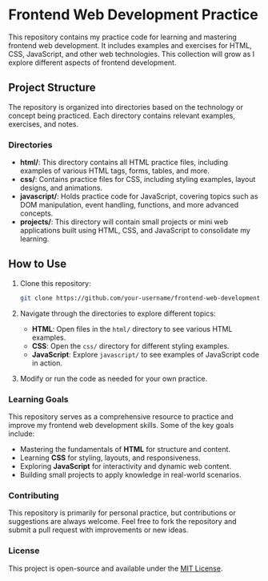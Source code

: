 # Frontend Web Development Practice

This repository contains my practice code for learning and mastering frontend web development. It includes examples and exercises for HTML, CSS, JavaScript, and other web technologies. This collection will grow as I explore different aspects of frontend development.

## Project Structure

The repository is organized into directories based on the technology or concept being practiced. Each directory contains relevant examples, exercises, and notes.

### Directories

- **html/**: This directory contains all HTML practice files, including examples of various HTML tags, forms, tables, and more.
- **css/**: Contains practice files for CSS, including styling examples, layout designs, and animations.
- **javascript/**: Holds practice code for JavaScript, covering topics such as DOM manipulation, event handling, functions, and more advanced concepts.
- **projects/**: This directory will contain small projects or mini web applications built using HTML, CSS, and JavaScript to consolidate my learning.

## How to Use

1. Clone this repository:
    ```bash
    git clone https://github.com/your-username/frontend-web-development-practice.git
    ```

2. Navigate through the directories to explore different topics:
   - **HTML**: Open files in the `html/` directory to see various HTML examples.
   - **CSS**: Open the `css/` directory for different styling examples.
   - **JavaScript**: Explore `javascript/` to see examples of JavaScript code in action.

3. Modify or run the code as needed for your own practice.

### Learning Goals

This repository serves as a comprehensive resource to practice and improve my frontend web development skills. Some of the key goals include:

- Mastering the fundamentals of **HTML** for structure and content.
- Learning **CSS** for styling, layouts, and responsiveness.
- Exploring **JavaScript** for interactivity and dynamic web content.
- Building small projects to apply knowledge in real-world scenarios.

### Contributing

This repository is primarily for personal practice, but contributions or suggestions are always welcome. Feel free to fork the repository and submit a pull request with improvements or new ideas.

### License

This project is open-source and available under the [MIT License](LICENSE).
